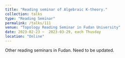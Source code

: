 ```yaml
---
title: "Reading seminar of Algebraic K-theory."
collection: talks
type: "Reading Seminar"
permalink: /talks/111
venue: "Topology Reading Seminar in Fudan University"
date: 2023-02-23 ~  2023-03-29, each Thusday
location: "Online"
---
```


Other reading seminars in Fudan. Need to be updated.
